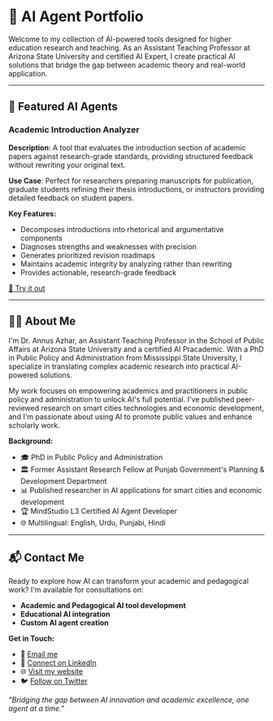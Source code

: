 # 🧠 AI Agent Portfolio

Welcome to my collection of AI-powered tools designed for higher education research and teaching. As an Assistant Teaching Professor at Arizona State University and certified AI Expert, I create practical AI solutions that bridge the gap between academic theory and real-world application.

---

## 🚀 Featured AI Agents

### Academic Introduction Analyzer  
**Description**: A tool that evaluates the introduction section of academic papers against research-grade standards, providing structured feedback without rewriting your original text.

**Use Case**: Perfect for researchers preparing manuscripts for publication, graduate students refining their thesis introductions, or instructors providing detailed feedback on student papers.

**Key Features:**
- Decomposes introductions into rhetorical and argumentative components
- Diagnoses strengths and weaknesses with precision
- Generates prioritized revision roadmaps
- Maintains academic integrity by analyzing rather than rewriting
- Provides actionable, research-grade feedback

[🔗 Try it out](https://app.mindstudio.ai/agents/academic-introduction-analyzer-fa53622f/remix)

---

## 👨‍🎓 About Me

I'm Dr. Annus Azhar, an Assistant Teaching Professor in the School of Public Affairs at Arizona State University and a certified AI Pracademic. With a PhD in Public Policy and Administration from Mississippi State University, I specialize in translating complex academic research into practical AI-powered solutions.

My work focuses on empowering academics and practitioners in public policy and administration to unlock AI's full potential. I've published peer-reviewed research on smart cities technologies and economic development, and I'm passionate about using AI to promote public values and enhance scholarly work.

**Background:**
- 🎓 PhD in Public Policy and Administration
- 🏛️ Former Assistant Research Fellow at Punjab Government's Planning & Development Department
- 📊 Published researcher in AI applications for smart cities and economic development
- 🏆 MindStudio L3 Certified AI Agent Developer
- 🌐 Multilingual: English, Urdu, Punjabi, Hindi

---

## 📬 Contact Me

Ready to explore how AI can transform your academic and pedagogical work? I'm available for consultations on:

- **Academic and Pedagogical AI tool development**
- **Educational AI integration**
- **Custom AI agent creation**

**Get in Touch:**
- 📧 [Email me](mailto:annusazhar@hotmail.com)
- 💼 [Connect on LinkedIn](https://www.linkedin.com/in/annusazhar)
- 🌐 [Visit my website](https://annusazhar.ai)
- 🐦 [Follow on Twitter](https://twitter.com/annus_azhar)

*"Bridging the gap between AI innovation and academic excellence, one agent at a time."*
